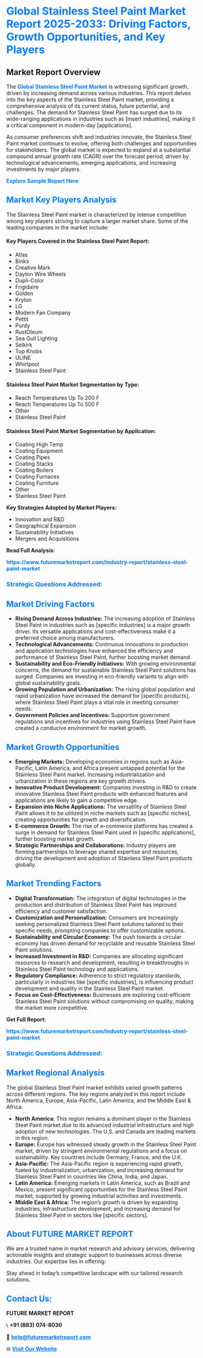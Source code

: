 <h1 style="color: #007BFF;">Global Stainless Steel Paint Market Report 2025-2033: Driving Factors, Growth Opportunities, and Key Players</h1>

<section id="overview">
<h2>Market Report Overview</h2>
<p>The <a href="https://www.futuremarketreport.com/industry-report/stainless-steel-paint-market" style="color: #007BFF; text-decoration: none;"><strong>Global Stainless Steel Paint Market</strong></a> is witnessing significant growth, driven by increasing demand across various industries. This report delves into the key aspects of the Stainless Steel Paint market, providing a comprehensive analysis of its current status, future potential, and challenges. The demand for Stainless Steel Paint has surged due to its wide-ranging applications in industries such as [insert industries], making it a critical component in modern-day [applications].</p>
<p>As consumer preferences shift and industries innovate, the Stainless Steel Paint market continues to evolve, offering both challenges and opportunities for stakeholders. The global market is expected to expand at a substantial compound annual growth rate (CAGR) over the forecast period, driven by technological advancements, emerging applications, and increasing investments by major players.</p>
</section>

<section id="overview">
<p><a href="https://www.futuremarketreport.com/request-sample/reportId=101344" style="color: #007BFF; text-decoration: none;"><strong>Explore Sample Report Here</strong></a></p>
</section>

<section id="key-players">
<h2 style="color: #007BFF;">Market Key Players Analysis</h2>
<p>The Stainless Steel Paint market is characterized by intense competition among key players striving to capture a larger market share. Some of the leading companies in the market include:</p>
<h4>Key Players Covered in the Stainless Steel Paint Report:</h4>
<ul><li>Atlas</li><li>Binks</li><li>Creative Mark</li><li>Dayton Wire Wheels</li><li>Dupli-Color</li><li>Frigidaire</li><li>Golden</li><li>Krylon</li><li>LG</li><li>Modern Fan Company</li><li>Pettit</li><li>Purdy</li><li>RustOleum</li><li>Sea Gull Lighting</li><li>Selkirk</li><li>Top Knobs</li><li>ULINE</li><li>Whirlpool</li><li>Stainless Steel Paint</li></ul>
<h4>Stainless Steel Paint Market Segmentation by Type:</h4>
<ul><li>Reach Temperatures Up To 200 F</li><li>Reach Temperatures Up To 500 F</li><li>Other</li><li>Stainless Steel Paint</li></ul>

<h4>Stainless Steel Paint Market Segmentation by Application:</h4>
<ul><li>Coating High Temp</li><li>Coating Equipment</li><li>Coating Pipes</li><li>Coating Stacks</li><li>Coating Boilers</li><li>Coating Furnaces</li><li>Coating Furniture</li><li>Other</li><li>Stainless Steel Paint</li></ul>
<p><strong>Key Strategies Adopted by Market Players:</strong></p>
<ul>
<li>Innovation and R&D</li>
<li>Geographical Expansion</li>
<li>Sustainability Initiatives</li>
<li>Mergers and Acquisitions</li>
</ul>
</section>

<section>
<p><strong>Read Full Analysis: </strong></p><a href="https://www.futuremarketreport.com/industry-report/stainless-steel-paint-market" style="color: #007BFF; text-decoration: none;"><strong>https://www.futuremarketreport.com/industry-report/stainless-steel-paint-market</strong></a>
<h3 style="color: #007BFF;">Strategic Questions Addressed:</h3>
</section>

<section id="driving-factors">
<h2 style="color: #007BFF;">Market Driving Factors</h2>
<ul>
<li><strong>Rising Demand Across Industries:</strong> The increasing adoption of Stainless Steel Paint in industries such as [specific industries] is a major growth driver. Its versatile applications and cost-effectiveness make it a preferred choice among manufacturers.</li>
<li><strong>Technological Advancements:</strong> Continuous innovations in production and application technologies have enhanced the efficiency and performance of Stainless Steel Paint, further boosting market demand.</li>
<li><strong>Sustainability and Eco-Friendly Initiatives:</strong> With growing environmental concerns, the demand for sustainable Stainless Steel Paint solutions has surged. Companies are investing in eco-friendly variants to align with global sustainability goals.</li>
<li><strong>Growing Population and Urbanization:</strong> The rising global population and rapid urbanization have increased the demand for [specific products], where Stainless Steel Paint plays a vital role in meeting consumer needs.</li>
<li><strong>Government Policies and Incentives:</strong> Supportive government regulations and incentives for industries using Stainless Steel Paint have created a conducive environment for market growth.</li>
</ul>
</section>

<section id="growth-opportunities">
<h2 style="color: #007BFF;">Market Growth Opportunities</h2>
<ul>
<li><strong>Emerging Markets:</strong> Developing economies in regions such as Asia-Pacific, Latin America, and Africa present untapped potential for the Stainless Steel Paint market. Increasing industrialization and urbanization in these regions are key growth drivers.</li>
<li><strong>Innovative Product Development:</strong> Companies investing in R&D to create innovative Stainless Steel Paint products with enhanced features and applications are likely to gain a competitive edge.</li>
<li><strong>Expansion into Niche Applications:</strong> The versatility of Stainless Steel Paint allows it to be utilized in niche markets such as [specific niches], creating opportunities for growth and diversification.</li>
<li><strong>E-commerce Growth:</strong> The rise of e-commerce platforms has created a surge in demand for Stainless Steel Paint used in [specific applications], further boosting market growth.</li>
<li><strong>Strategic Partnerships and Collaborations:</strong> Industry players are forming partnerships to leverage shared expertise and resources, driving the development and adoption of Stainless Steel Paint products globally.</li>
</ul>
</section>

<section id="trending-factors">
<h2 style="color: #007BFF;">Market Trending Factors</h2>
<ul>
<li><strong>Digital Transformation:</strong> The integration of digital technologies in the production and distribution of Stainless Steel Paint has improved efficiency and customer satisfaction.</li>
<li><strong>Customization and Personalization:</strong> Consumers are increasingly seeking personalized Stainless Steel Paint solutions tailored to their specific needs, prompting companies to offer customizable options.</li>
<li><strong>Sustainability and Circular Economy:</strong> The push towards a circular economy has driven demand for recyclable and reusable Stainless Steel Paint solutions.</li>
<li><strong>Increased Investment in R&D:</strong> Companies are allocating significant resources to research and development, resulting in breakthroughs in Stainless Steel Paint technology and applications.</li>
<li><strong>Regulatory Compliance:</strong> Adherence to strict regulatory standards, particularly in industries like [specific industries], is influencing product development and quality in the Stainless Steel Paint market.</li>
<li><strong>Focus on Cost-Effectiveness:</strong> Businesses are exploring cost-efficient Stainless Steel Paint solutions without compromising on quality, making the market more competitive.</li>
</ul>
</section>

<section>
<p><strong>Get Full Report: </strong></p><a href="https://www.futuremarketreport.com/industry-report/stainless-steel-paint-market" style="color: #007BFF; text-decoration: none;"><strong>https://www.futuremarketreport.com/industry-report/stainless-steel-paint-market</strong></a>
<h3 style="color: #007BFF;">Strategic Questions Addressed:</h3>
</section>


<section id="regional-analysis">
<h2 style="color: #007BFF;">Market Regional Analysis</h2>
<p>The global Stainless Steel Paint market exhibits varied growth patterns across different regions. The key regions analyzed in this report include North America, Europe, Asia-Pacific, Latin America, and the Middle East & Africa:</p>
<ul>
<li><strong>North America:</strong> This region remains a dominant player in the Stainless Steel Paint market due to its advanced industrial infrastructure and high adoption of new technologies. The U.S. and Canada are leading markets in this region.</li>
<li><strong>Europe:</strong> Europe has witnessed steady growth in the Stainless Steel Paint market, driven by stringent environmental regulations and a focus on sustainability. Key countries include Germany, France, and the U.K.</li>
<li><strong>Asia-Pacific:</strong> The Asia-Pacific region is experiencing rapid growth, fueled by industrialization, urbanization, and increasing demand for Stainless Steel Paint in countries like China, India, and Japan.</li>
<li><strong>Latin America:</strong> Emerging markets in Latin America, such as Brazil and Mexico, present significant opportunities for the Stainless Steel Paint market, supported by growing industrial activities and investments.</li>
<li><strong>Middle East & Africa:</strong> The region’s growth is driven by expanding industries, infrastructure development, and increasing demand for Stainless Steel Paint in sectors like [specific sectors].</li>
</ul>
</section>

<footer>
<h2 style="color: #007BFF;">About FUTURE MARKET REPORT</h2>
<p>We are a trusted name in market research and advisory services, delivering actionable insights and strategic support to businesses across diverse industries. Our expertise lies in offering:</p>

<p>Stay ahead in today’s competitive landscape with our tailored research solutions.</p>

<h2 style="color: #007BFF;">Contact Us:</h2>
<p><strong>FUTURE MARKET REPORT</strong></p>
<p>📞 <strong>+91 (883) 074-8030</strong></p>
<p>📧 <strong><a href="mailto:help@futuremarketreport.com" style="color: #007BFF;">help@futuremarketreport.com</a></strong></p>
<p>🌐 <strong><a href="https://www.futuremarketreport.com/" style="color: #007BFF;">Visit Our Website</a></strong></p>
</footer>